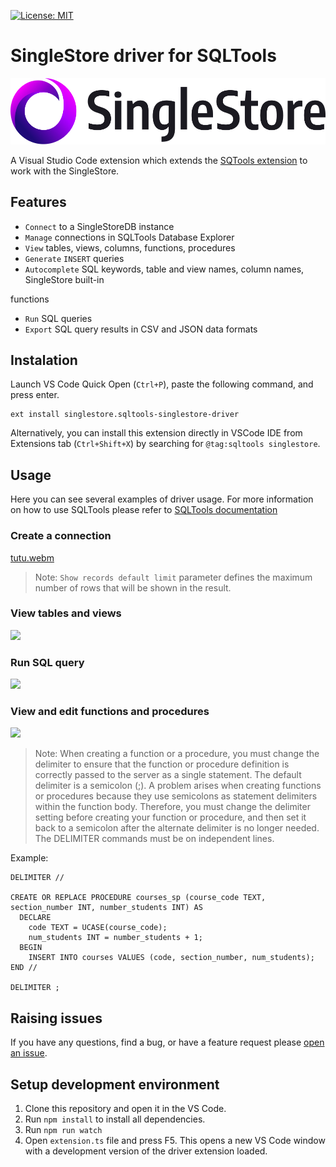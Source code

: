 [![License: MIT](https://img.shields.io/badge/License-MIT-violet.svg)](https://opensource.org/licenses/MIT)

# SingleStore driver for SQLTools
![logo](icons/singlestore_logo_horizontal_color_on-white_rgb.png)

A Visual Studio Code extension which extends the [SQTools extension](https://marketplace.visualstudio.com/items?itemName=mtxr.sqltools) to work with the SingleStore.

## Features
 - `Connect` to a SingleStoreDB instance
 - `Manage` connections in SQLTools Database Explorer 
 - `View` tables, views, columns, functions, procedures
 - `Generate` `INSERT` queries
 - `Autocomplete` SQL keywords, table and view names, column names, SingleStore built-in 

 functions
 - `Run` SQL queries
 - `Export` SQL query results in CSV and JSON data formats

## Instalation
Launch VS Code Quick Open (`Ctrl+P`), paste the following command, and press enter.
```
ext install singlestore.sqltools-singlestore-driver
```

Alternatively, you can install this extension directly in VSCode IDE from Extensions tab (`Ctrl+Shift+X`) by searching for `@tag:sqltools singlestore`.

## Usage
Here you can see several examples of driver usage.
For more information on how to use SQLTools please refer to [SQLTools documentation](https://vscode-sqltools.mteixeira.dev/en/home/)

### Create a connection
[tutu.webm](https://user-images.githubusercontent.com/55380838/221782260-646c93d6-fbbe-4ae3-ad03-1130bc092e3f.webm)
> Note: `Show records default limit` parameter defines the maximum number of rows that will be shown in the result. 
### View tables and views
![](icons/view-tables.GIF)
### Run SQL query
![](icons/run-query.GIF)
### View and edit functions and procedures
![](icons/view-functions.GIF)
> Note: When creating a function or a procedure, you must change the delimiter to ensure that the function or procedure definition is correctly passed to the server as a single statement. The default delimiter is a semicolon (;). A problem arises when creating functions or procedures because they use semicolons as statement delimiters within the function body. Therefore, you must change the delimiter setting before creating your function or procedure, and then set it back to a semicolon after the alternate delimiter is no longer needed.
> The DELIMITER commands must be on independent lines. 

Example: 
``` 
DELIMITER //

CREATE OR REPLACE PROCEDURE courses_sp (course_code TEXT, section_number INT, number_students INT) AS
  DECLARE
    code TEXT = UCASE(course_code);
    num_students INT = number_students + 1;
  BEGIN
    INSERT INTO courses VALUES (code, section_number, num_students);
END //

DELIMITER ;
```

## Raising issues
If you have any questions, find a bug, or have a feature request please [open an issue](https://github.com/singlestore-labs/sqltools-singlestore-driver/issues/new).

## Setup development environment
1. Clone this repository and open it in the VS Code.
2. Run `npm install` to install all dependencies.
3. Run `npm run watch`
4. Open `extension.ts` file and press F5. This opens a new VS Code window with a development version of the driver extension loaded.
